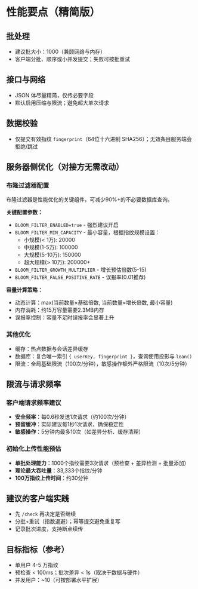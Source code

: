# 性能要点（精简版）

## 批处理
- 建议批大小：1000（兼顾网络与内存）
- 客户端分批、顺序或小并发提交；失败可按批重试

## 接口与网络
- JSON 体尽量精简，仅传必要字段
- 默认启用压缩与限流；避免超大单次请求

## 数据校验
- 仅提交有效指纹 `fingerprint`（64位十六进制 SHA256）；无效条目服务端会拒绝/跳过

## 服务器侧优化（对接方无需改动）

### 布隆过滤器配置
布隆过滤器是性能优化的关键组件，可减少90%+的不必要数据库查询。

**关键配置参数：**
- `BLOOM_FILTER_ENABLED=true` - 强烈建议开启
- `BLOOM_FILTER_MIN_CAPACITY` - 最小容量，根据指纹规模设置：
  - 小规模(< 1万): 20000
  - 中规模(1-5万): 100000
  - 大规模(5-10万): 150000
  - 超大规模(> 10万): 200000+
- `BLOOM_FILTER_GROWTH_MULTIPLIER` - 增长预估倍数(5-15)
- `BLOOM_FILTER_FALSE_POSITIVE_RATE` - 误报率(0.01推荐)

**容量计算策略：**
- 动态计算：max(当前数量×基础倍数, 当前数量×增长倍数, 最小容量)
- 内存消耗：约15万容量需要2.3MB内存
- 误报率控制：容量不足时误报率会显著上升

### 其他优化
- 缓存：热点数据与会话差异缓存
- 数据库：复合唯一索引 `{ userKey, fingerprint }`，查询使用投影与 `lean()`
- 限流：全局基础限流（100次/分钟），敏感操作额外严格限流（10次/5分钟）

## 限流与请求频率

### 客户端请求频率建议
- **安全频率**：每0.6秒发送1次请求（约100次/分钟）
- **预留缓冲**：实际建议每1秒1次请求，确保稳定性
- **敏感操作**：5分钟内最多10次（如差异分析、缓存清理）

### 初始化上传性能预估
- **单批处理能力**：1000个指纹需要3次请求（预检查 + 差异检测 + 批量添加）
- **理论最大吞吐量**：33,333个指纹/分钟
- **100万指纹上传时间**：约30分钟

## 建议的客户端实践
- 先 `/check` 再决定是否继续
- 分批+重试（指数退避）；幂等提交避免重复写
- 记录批次进度，支持断点续传

## 目标指标（参考）
- 单用户 4-5 万指纹
- 预检查 < 100ms；批次差异 < 1s（取决于数据与硬件）
- 并发用户：~10（可按部署水平扩展）